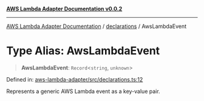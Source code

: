 [**AWS Lambda Adapter Documentation v0.0.2**](../../README.md)

***

[AWS Lambda Adapter Documentation](../../modules.md) / [declarations](../README.md) / AwsLambdaEvent

# Type Alias: AwsLambdaEvent

> **AwsLambdaEvent**: `Record`\<`string`, `unknown`\>

Defined in: [aws-lambda-adapter/src/declarations.ts:12](https://github.com/stonemjs/aws-lambda-adapter/blob/6762f5f926b4cb9643992a757595270c92f0d9ac/src/declarations.ts#L12)

Represents a generic AWS Lambda event as a key-value pair.
